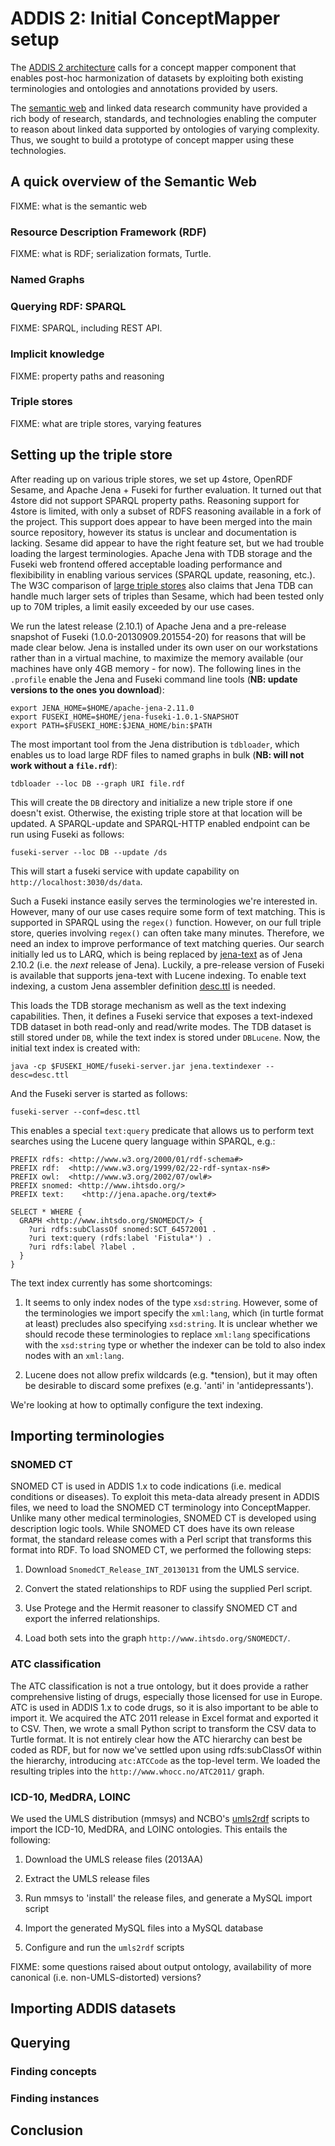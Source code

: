 ADDIS 2: Initial ConceptMapper setup
====================================

The [ADDIS 2 architecture][architecture] calls for a concept mapper component
that enables post-hoc harmonization of datasets by exploiting both existing
terminologies and ontologies and annotations provided by users.

The [semantic web][semanticweb] and linked data research community have
provided a rich body of research, standards, and technologies enabling the
computer to reason about linked data supported by ontologies of varying
complexity. Thus, we sought to build a prototype of concept mapper using
these technologies.

A quick overview of the Semantic Web
------------------------------------

FIXME: what is the semantic web

### Resource Description Framework (RDF) ###

FIXME: what is RDF; serialization formats, Turtle.

### Named Graphs ###

### Querying RDF: SPARQL ###

FIXME: SPARQL, including REST API.

### Implicit knowledge ###

FIXME: property paths and reasoning

### Triple stores ###

FIXME: what are triple stores, varying features

Setting up the triple store
---------------------------

After reading up on various triple stores, we set up 4store, OpenRDF Sesame,
and Apache Jena + Fuseki for further evaluation.  It turned out that 4store
did not support SPARQL property paths. Reasoning support for 4store is
limited, with only a subset of RDFS reasoning available in a fork of the
project. This support does appear to have been merged into the main source
repository, however its status is unclear and documentation is lacking.
Sesame did appear to have the right feature set, but we had trouble loading
the largest terminologies. Apache Jena with TDB storage and the Fuseki web
frontend offered acceptable loading performance and flexibibility in enabling
various services (SPARQL update, reasoning, etc.). The W3C comparison of
[large triple stores][large] also claims that Jena TDB can handle much larger
sets of triples than Sesame, which had been tested only up to 70M triples,
a limit easily exceeded by our use cases.

We run the latest release (2.10.1) of Apache Jena and a pre-release snapshot
of Fuseki (1.0.0-20130909.201554-20) for reasons that will be made clear
below. Jena is installed under its own user on our workstations rather than
in a virtual machine, to maximize the memory available (our machines have
only 4GB memory - for now). The following lines in the `.profile` enable the
Jena and Fuseki command line tools (**NB: update versions to the ones you download**):

    export JENA_HOME=$HOME/apache-jena-2.11.0
    export FUSEKI_HOME=$HOME/jena-fuseki-1.0.1-SNAPSHOT
    export PATH=$FUSEKI_HOME:$JENA_HOME/bin:$PATH

The most important tool from the Jena distribution is `tdbloader`, which
enables us to load large RDF files to named graphs in bulk (**NB: will not work without a `file.rdf`**):

    tdbloader --loc DB --graph URI file.rdf

This will create the `DB` directory and initialize a new triple store if one doesn't exist. Otherwise, the existing triple store at that location will be updated. A SPARQL-update and SPARQL-HTTP enabled endpoint can be run using Fuseki as follows:

    fuseki-server --loc DB --update /ds

This will start a fuseki service with update capability on
`http://localhost:3030/ds/data`.

Such a Fuseki instance easily serves the terminologies we're interested in.
However, many of our use cases require some form of text matching. This is
supported in SPARQL using the `regex()` function. However, on our full triple
store, queries involving `regex()` can often take many minutes. Therefore, we
need an index to improve performance of text matching queries. Our search
initially led us to LARQ, which is being replaced by [jena-text][jena-text]
as of Jena 2.10.2 (i.e. the *next* release of Jena). Luckily, a pre-release
version of Fuseki is available that supports jena-text with Lucene indexing.
To enable text indexing, a custom Jena assembler definition [desc.ttl](desc.ttl) is
needed.

This loads the TDB storage mechanism as well as the text indexing
capabilities. Then, it defines a Fuseki service that exposes a text-indexed
TDB dataset in both read-only and read/write modes. The TDB dataset is still
stored under `DB`, while the text index is stored under `DBLucene`. Now, the
initial text index is created with:

    java -cp $FUSEKI_HOME/fuseki-server.jar jena.textindexer --desc=desc.ttl

And the Fuseki server is started as follows:

    fuseki-server --conf=desc.ttl

This enables a special `text:query` predicate that allows us to perform text
searches using the Lucene query language within SPARQL, e.g.:

    PREFIX rdfs: <http://www.w3.org/2000/01/rdf-schema#>
    PREFIX rdf:  <http://www.w3.org/1999/02/22-rdf-syntax-ns#>
    PREFIX owl:  <http://www.w3.org/2002/07/owl#>
    PREFIX snomed: <http://www.ihtsdo.org/>
    PREFIX text:    <http://jena.apache.org/text#> 

    SELECT * WHERE {
      GRAPH <http://www.ihtsdo.org/SNOMEDCT/> {
        ?uri rdfs:subClassOf snomed:SCT_64572001 .
        ?uri text:query (rdfs:label 'Fistula*') .
        ?uri rdfs:label ?label .
      }
    }

The text index currently has some shortcomings:

 1. It seems to only index nodes of the type `xsd:string`. However, some of the terminologies we import specify the `xml:lang`, which (in turtle format at least) precludes also specifying `xsd:string`. It is unclear whether we should recode these terminologies to replace `xml:lang` specifications with the `xsd:string` type or whether the indexer can be told to also index nodes with an `xml:lang`.

 2. Lucene does not allow prefix wildcards (e.g. *tension), but it may often be desirable to discard some prefixes (e.g. 'anti' in 'antidepressants').

We're looking at how to optimally configure the text indexing.

Importing terminologies
-----------------------

### SNOMED CT

SNOMED CT is used in ADDIS 1.x to code indications (i.e. medical conditions
or diseases). To exploit this meta-data already present in ADDIS files, we
need to load the SNOMED CT terminology into ConceptMapper. Unlike many other
medical terminologies, SNOMED CT is developed using description logic tools.
While SNOMED CT does have its own release format, the standard release comes
with a Perl script that transforms this format into RDF. To load SNOMED CT,
we performed the following steps:

 1. Download `SnomedCT_Release_INT_20130131` from the UMLS service.

 2. Convert the stated relationships to RDF using the supplied Perl script.

 3. Use Protege and the Hermit reasoner to classify SNOMED CT and export the inferred relationships.

 4. Load both sets into the graph `http://www.ihtsdo.org/SNOMEDCT/`.

### ATC classification

The ATC classification is not a true ontology, but it does provide a rather
comprehensive listing of drugs, especially those licensed for use in Europe.
ATC is used in ADDIS 1.x to code drugs, so it is also important to be able to
import it. We acquired the ATC 2011 release in Excel format and exported it
to CSV. Then, we wrote a small Python script to transform the CSV data to
Turtle format. It is not entirely clear how the ATC hierarchy can best be
coded as RDF, but for now we've settled upon using rdfs:subClassOf within the
hierarchy, introducing `atc:ATCCode` as the top-level term. We loaded the resulting triples into the `http://www.whocc.no/ATC2011/` graph.

### ICD-10, MedDRA, LOINC

We used the UMLS distribution (mmsys) and NCBO's [umls2rdf][umls2rdf] scripts to import the ICD-10, MedDRA, and LOINC ontologies. This entails the following:

 1. Download the UMLS release files (2013AA)

 2. Extract the UMLS release files

 3. Run mmsys to 'install' the release files, and generate a MySQL import script

 4. Import the generated MySQL files into a MySQL database

 5. Configure and run the `umls2rdf` scripts
 
FIXME: some questions raised about output ontology, availability of more canonical (i.e. non-UMLS-distorted) versions?

Importing ADDIS datasets
------------------------

Querying
--------

### Finding concepts ###

### Finding instances ###

Conclusion
----------

[architecture]: http://drugis.org/files/20130319-addis2-architecture.pdf
	"ADDIS 2.x Requirements and Architecture"
[semanticweb]: http://www.w3.org/2001/sw/
    "W3C Semantic Web Activity Homepage"
[large]: http://www.w3.org/wiki/LargeTripleStores
    "Large Triple Stores"
[jena-text]: http://jena.apache.org/documentation/query/text-query.html
    "Text searches with SPARQL"
[umls2rdf]: https://github.com/ncbo/umls2rdf
    "Take the MYSQL Unified Medical Language System (UMLS) database to convert the ontologies to RDF using OWL and SKOS as main schemas."